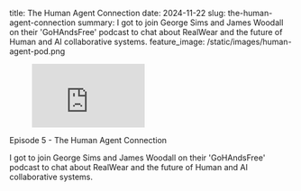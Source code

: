 title: The Human Agent Connection
date: 2024-11-22
slug: the-human-agent-connection
summary:  I got to join George Sims and James Woodall on their 'GoHAndsFree' podcast to chat about RealWear and the future of Human and AI collaborative systems.
feature_image: /static/images/human-agent-pod.png

<figure class="kg-card kg-embed-card"><iframe width="200" height="113" src="https://www.youtube.com/embed/LGOBPPi5_gw?list=PLKN6Sz7yuHvWP1_rzakBox88rdhJGJTfd" frameborder="0" allow="accelerometer; autoplay; clipboard-write; encrypted-media; gyroscope; picture-in-picture; web-share" referrerpolicy="strict-origin-when-cross-origin" allowfullscreen></iframe></figure><p>Episode 5 - The Human Agent Connection<br></p><p>I got to join George Sims and James Woodall on their 'GoHAndsFree' podcast to chat about RealWear and the future of Human and AI collaborative systems.<br></p> 
